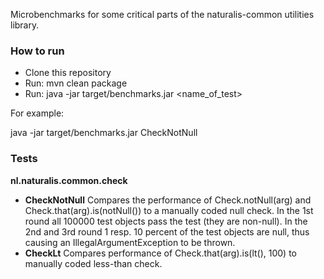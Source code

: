 Microbenchmarks for some critical parts of the naturalis-common utilities library.

### How to run

- Clone this repository
- Run: mvn clean package
- Run: java -jar target/benchmarks.jar <name_of_test>

For example:

java -jar target/benchmarks.jar CheckNotNull

### Tests

**nl.naturalis.common.check**

- **CheckNotNull** Compares the performance of Check.notNull(arg) and Check.that(arg).is(notNull()) to a manually coded
  null check. In the 1st round all 100000 test objects pass the test (they are non-null). In the 2nd and 3rd round 1
  resp. 10 percent of the test objects are null, thus causing an IllegalArgumentException to be thrown.
- **CheckLt** Compares performance of Check.that(arg).is(lt(), 100) to manually coded less-than check.


